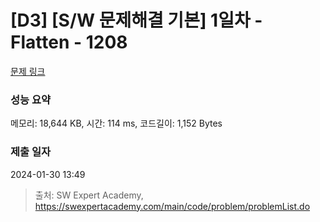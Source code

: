 # [D3] [S/W 문제해결 기본] 1일차 - Flatten - 1208 

[문제 링크](https://swexpertacademy.com/main/code/problem/problemDetail.do?contestProbId=AV139KOaABgCFAYh) 

### 성능 요약

메모리: 18,644 KB, 시간: 114 ms, 코드길이: 1,152 Bytes

### 제출 일자

2024-01-30 13:49



> 출처: SW Expert Academy, https://swexpertacademy.com/main/code/problem/problemList.do